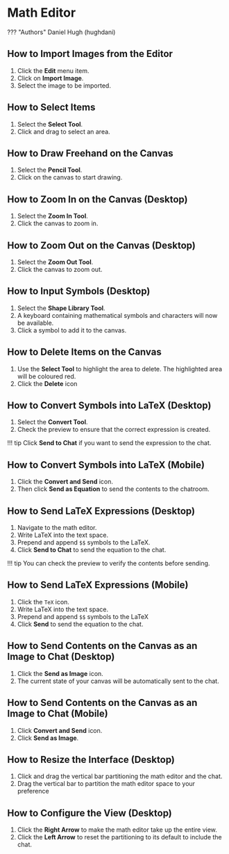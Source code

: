 # Math Editor

??? "Authors"
Daniel Hugh (hughdani)

## How to Import Images from the Editor

1. Click the **Edit** menu item.
2. Click on **Import Image**.
3. Select the image to be imported.

## How to Select Items

1. Select the **Select Tool**.
2. Click and drag to select an area.

## How to Draw Freehand on the Canvas

1. Select the **Pencil Tool**.
2. Click on the canvas to start drawing.

## How to Zoom In on the Canvas (Desktop)

1. Select the **Zoom In Tool**.
2. Click the canvas to zoom in.

## How to Zoom Out on the Canvas (Desktop)

1. Select the **Zoom Out Tool**.
2. Click the canvas to zoom out.

## How to Input Symbols (Desktop)

1. Select the **Shape Library Tool**.
2. A keyboard containing mathematical symbols and characters will now be available.
3. Click a symbol to add it to the canvas.

## How to Delete Items on the Canvas

1. Use the **Select Tool** to highlight the area to delete. The highlighted area will be coloured red.
2. Click the **Delete** icon

## How to Convert Symbols into LaTeX (Desktop)

1. Select the **Convert Tool**.
2. Check the preview to ensure that the correct expression is created.

!!! tip
Click **Send to Chat** if you want to send the expression to the chat.

## How to Convert Symbols into LaTeX (Mobile)

1. Click the **Convert and Send** icon.
2. Then click **Send as Equation** to send the contents to the chatroom.

## How to Send LaTeX Expressions (Desktop)

1. Navigate to the math editor.
2. Write LaTeX into the text space.
3. Prepend and append `$$` symbols to the LaTeX.
4. Click **Send to Chat** to send the equation to the chat.

!!! tip
You can check the preview to verify the contents before sending.

## How to Send LaTeX Expressions (Mobile)

1. Click the `TeX` icon.
2. Write LaTeX into the text space.
3. Prepend and append `$$` symbols to the LaTeX
4. Click **Send** to send the equation to the chat.

## How to Send Contents on the Canvas as an Image to Chat (Desktop)

1. Click the **Send as Image** icon.
2. The current state of your canvas will be automatically sent to the chat.

## How to Send Contents on the Canvas as an Image to Chat (Mobile)

1. Click **Convert and Send** icon.
2. Click **Send as Image**.

## How to Resize the Interface (Desktop)

1. Click and drag the vertical bar partitioning the math editor and the chat.
2. Drag the vertical bar to partition the math editor space to your preference

## How to Configure the View (Desktop)

1. Click the **Right Arrow** to make the math editor take up the entire view.
2. Click the **Left Arrow** to reset the partitioning to its default to include the chat.
